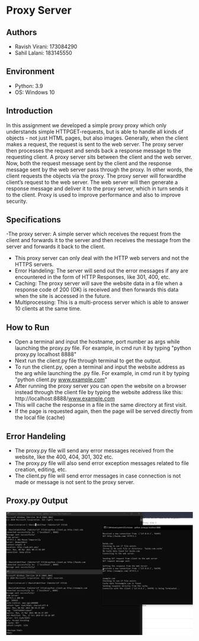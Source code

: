# Proxy Server

## Authors
- Ravish Virani: 173084290
- Sahil Lalani: 183145550

## Environment
- Python: 3.9
- OS: Windows 10

## Introduction
In this assignment we developed a simple proxy proxy which only understands simple HTTPGET-requests, but is able to handle all kinds 
of objects - not just HTML pages, but also images. Generally, when the client makes a request, the request is sent to the web server. 
The proxy server then processes the request and sends back a response message to the requesting client. A proxy server sits between
the client and the web server. Now, both the request message sent by the client and the response message sent by the web server pass 
through the proxy. In other words, the client requests the objects via the proxy. The proxy server will forwardthe client’s request 
to the web server. The web server will then generate a response message and deliver it to the proxy server, which in turn sends it 
to the client. Proxy is used to improve performance and also to improve security.

## Specifications
-The proxy server: A simple server which receives the request from the client and forwards it to the server and then receives the 
    message from the server and forwards it back to the client.
- This proxy server can only deal with the HTTP web servers and not the HTTPS servers.
- Error Handeling: The server will send out the error messages if any are encountered in the form of HTTP Responses, like 301, 400, 
    etc.
- Caching: The proxy server will save the website data in a file when a response code of 200 (OK) is received and then forwards this 
    data when the site is accessed in the future.
- Multiprocessing: This is a multi-process server which is able to answer 10 clients at the same time.

## How to Run
- Open a terminal and input the hostname, port number as args while launching the proxy.py file. For example, in cmd run it by typing 
    "python proxy.py localhost 8888"
- Next run the client.py file through terminal to get the output.
- To run the client.py, open a terminal and input the website address as the arg while launching the .py file. For example, in cmd
    run it by typing "python client.py www.example.com"
- After running the proxy server you can open the website on a browser instead through the client file by typing the website address
    like this: http://localhost:8888/www.example.com
- This will cache the response in a file in the same directory at first visit.
- If the page is requested again, then the page will be served directly from the local file (cache)

## Error Handeling
- The proxy.py file will send any error messages received from the website, like the 400, 404, 301, 302 etc.
- The proxy.py file will also send error exception messages related to file creation, editing, etc.
- The client.py file will send error messages in case connection is not made or message is not sent to the proxy server.

## Proxy.py Output

![](Images/1.PNG)
